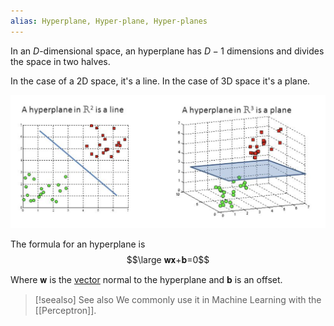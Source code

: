 ```yaml
---
alias: Hyperplane, Hyper-plane, Hyper-planes
---
```


In an $D$-dimensional space, an hyperplane has $D-1$ dimensions and divides the space in two halves.

In the case of a 2D space, it's a line. In the case of 3D space it's a plane.

![](../z_images/Pasted%20image%2020230806104105.png)

The formula for an hyperplane is
$$\large 𝐰𝐱+𝐛=0$$

Where 𝐰 is the [vector](Vectors.md) normal to the hyperplane and 𝐛 is an offset.


> [!seealso] See also
> We commonly use it in Machine Learning with the [[Perceptron]].
